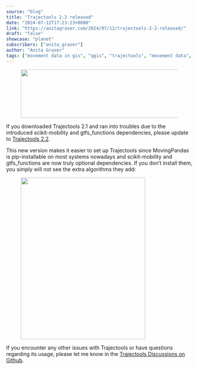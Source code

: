 ```yaml
---
source: "blog"
title: "Trajectools 2.2 released"
date: "2024-07-12T17:23:23+0000"
link: "https://anitagraser.com/2024/07/12/trajectools-2-2-released/"
draft: "false"
showcase: "planet"
subscribers: ["anita_graser"]
author: "Anita Graser"
tags: ["movement data in gis", "qgis", "trajectools", "movement data", "spatio-temporal data", "trajectories"]
---
```


<figure class="wp-block-image size-large"><img alt="" class="wp-image-9007" height="131" src="https://anitagraser.com/wp-content/uploads/2024/05/trajectools2.png?w=545" width="545" /></figure>



<p>If you downloaded Trajectools 2.1 and ran into troubles due to the introduced scikit-mobility and gtfs_functions dependencies, please update to <a href="https://plugins.qgis.org/plugins/processing_trajectory/#plugin-versions">Trajectools 2.2</a>.</p>



<p>This new version makes it easier to set up Trajectools since MovingPandas is pip-installable on most systems nowadays and scikit-mobility and gtfs_functions are now truly optional dependencies. If you don&#8217;t install them, you simply will not see the extra algorithms they add:</p>



<figure class="wp-block-image size-large"><img alt="" class="wp-image-9109" height="437" src="https://anitagraser.com/wp-content/uploads/2024/07/image-15.png?w=336" width="336" /></figure>



<p>If you encounter any other issues with Trajectools or have questions regarding its usage, please let me know in the <a href="https://github.com/movingpandas/qgis-processing-trajectory/discussions">Trajectools Discussions on Github</a>.</p>
